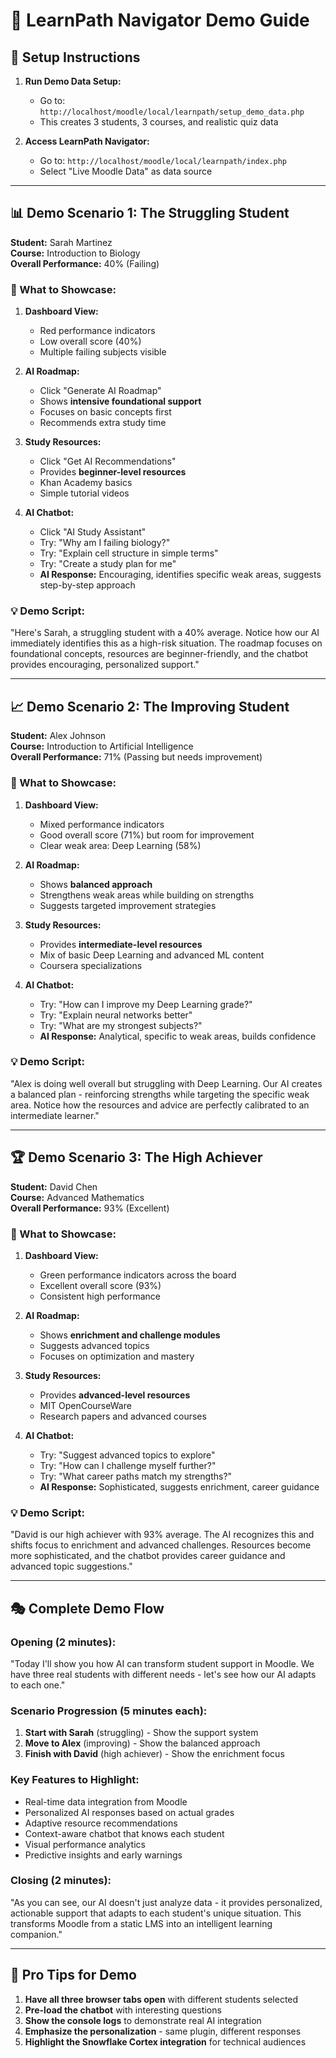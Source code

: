 # 🎯 LearnPath Navigator Demo Guide

## 🚀 Setup Instructions

1. **Run Demo Data Setup:**
   - Go to: `http://localhost/moodle/local/learnpath/setup_demo_data.php`
   - This creates 3 students, 3 courses, and realistic quiz data

2. **Access LearnPath Navigator:**
   - Go to: `http://localhost/moodle/local/learnpath/index.php`
   - Select "Live Moodle Data" as data source

---

## 📊 Demo Scenario 1: The Struggling Student

**Student:** Sarah Martinez  
**Course:** Introduction to Biology  
**Overall Performance:** 40% (Failing)

### 🎯 What to Showcase:

1. **Dashboard View:**
   - Red performance indicators
   - Low overall score (40%)
   - Multiple failing subjects visible

2. **AI Roadmap:**
   - Click "Generate AI Roadmap"
   - Shows **intensive foundational support**
   - Focuses on basic concepts first
   - Recommends extra study time

3. **Study Resources:**
   - Click "Get AI Recommendations"
   - Provides **beginner-level resources**
   - Khan Academy basics
   - Simple tutorial videos

4. **AI Chatbot:**
   - Click "AI Study Assistant"
   - Try: "Why am I failing biology?"
   - Try: "Explain cell structure in simple terms"
   - Try: "Create a study plan for me"
   - **AI Response:** Encouraging, identifies specific weak areas, suggests step-by-step approach

### 💡 Demo Script:
"Here's Sarah, a struggling student with a 40% average. Notice how our AI immediately identifies this as a high-risk situation. The roadmap focuses on foundational concepts, resources are beginner-friendly, and the chatbot provides encouraging, personalized support."

---

## 📈 Demo Scenario 2: The Improving Student

**Student:** Alex Johnson  
**Course:** Introduction to Artificial Intelligence  
**Overall Performance:** 71% (Passing but needs improvement)

### 🎯 What to Showcase:

1. **Dashboard View:**
   - Mixed performance indicators
   - Good overall score (71%) but room for improvement
   - Clear weak area: Deep Learning (58%)

2. **AI Roadmap:**
   - Shows **balanced approach**
   - Strengthens weak areas while building on strengths
   - Suggests targeted improvement strategies

3. **Study Resources:**
   - Provides **intermediate-level resources**
   - Mix of basic Deep Learning and advanced ML content
   - Coursera specializations

4. **AI Chatbot:**
   - Try: "How can I improve my Deep Learning grade?"
   - Try: "Explain neural networks better"
   - Try: "What are my strongest subjects?"
   - **AI Response:** Analytical, specific to weak areas, builds confidence

### 💡 Demo Script:
"Alex is doing well overall but struggling with Deep Learning. Our AI creates a balanced plan - reinforcing strengths while targeting the specific weak area. Notice how the resources and advice are perfectly calibrated to an intermediate learner."

---

## 🏆 Demo Scenario 3: The High Achiever

**Student:** David Chen  
**Course:** Advanced Mathematics  
**Overall Performance:** 93% (Excellent)

### 🎯 What to Showcase:

1. **Dashboard View:**
   - Green performance indicators across the board
   - Excellent overall score (93%)
   - Consistent high performance

2. **AI Roadmap:**
   - Shows **enrichment and challenge modules**
   - Suggests advanced topics
   - Focuses on optimization and mastery

3. **Study Resources:**
   - Provides **advanced-level resources**
   - MIT OpenCourseWare
   - Research papers and advanced courses

4. **AI Chatbot:**
   - Try: "Suggest advanced topics to explore"
   - Try: "How can I challenge myself further?"
   - Try: "What career paths match my strengths?"
   - **AI Response:** Sophisticated, suggests enrichment, career guidance

### 💡 Demo Script:
"David is our high achiever with 93% average. The AI recognizes this and shifts focus to enrichment and advanced challenges. Resources become more sophisticated, and the chatbot provides career guidance and advanced topic suggestions."

---

## 🎭 Complete Demo Flow

### **Opening (2 minutes):**
"Today I'll show you how AI can transform student support in Moodle. We have three real students with different needs - let's see how our AI adapts to each one."

### **Scenario Progression (5 minutes each):**
1. **Start with Sarah** (struggling) - Show the support system
2. **Move to Alex** (improving) - Show the balanced approach  
3. **Finish with David** (high achiever) - Show the enrichment focus

### **Key Features to Highlight:**
- Real-time data integration from Moodle
- Personalized AI responses based on actual grades
- Adaptive resource recommendations
- Context-aware chatbot that knows each student
- Visual performance analytics
- Predictive insights and early warnings

### **Closing (2 minutes):**
"As you can see, our AI doesn't just analyze data - it provides personalized, actionable support that adapts to each student's unique situation. This transforms Moodle from a static LMS into an intelligent learning companion."

---

## 🎯 Pro Tips for Demo

1. **Have all three browser tabs open** with different students selected
2. **Pre-load the chatbot** with interesting questions
3. **Show the console logs** to demonstrate real AI integration
4. **Emphasize the personalization** - same plugin, different responses
5. **Highlight the Snowflake Cortex integration** for technical audiences
